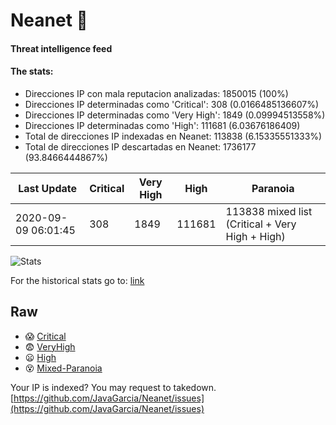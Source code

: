 # Neanet :hocho:
#### Threat intelligence feed
#### The stats:

- Direcciones IP con mala reputacion analizadas: 1850015 (100%)
- Direcciones IP determinadas como 'Critical':  308 (0.0166485136607%)
- Direcciones IP determinadas como 'Very High':  1849 (0.09994513558%)
- Direcciones IP determinadas como 'High':  111681 (6.03676186409)
- Total de direcciones IP indexadas en Neanet:  113838 (6.15335551333%)
- Total de direcciones IP descartadas en Neanet:  1736177 (93.8466444867%)

| Last Update | Critical | Very High | High | Paranoia |
| --- | --- | --- | --- | --- |
| 2020-09-09 06:01:45 | 308 | 1849 | 111681 | 113838 mixed list (Critical + Very High + High)|

![Stats](https://docs.google.com/spreadsheets/d/e/2PACX-1vSnaNMIXVabIpDJjufMlzH7poXnshF3mgd8Is1g9ytUEzVsP5my4Trn8f-xkoLLQ38xpL3HtmUexLo6/pubchart?oid=501124687&format=image)

For the historical stats go to: [link](/stats.csv)
## Raw
- :scream: [Critical](https://raw.githubusercontent.com/JavaGarcia/Neanet/master/blacklists/neanet_critical.txt)
- :fearful: [VeryHigh](https://raw.githubusercontent.com/JavaGarcia/Neanet/master/blacklists/neanet_veryHigh.txtt)
- :frowning: [High](https://raw.githubusercontent.com/JavaGarcia/Neanet/master/blacklists/neanet_high.txt)
- :dizzy_face: [Mixed-Paranoia](https://raw.githubusercontent.com/JavaGarcia/Neanet/master/blacklists/neanet_all.txt)


Your IP is indexed? You may request to takedown. [https://github.com/JavaGarcia/Neanet/issues](https://github.com/JavaGarcia/Neanet/issues)















































































































































































































































































































































































































































































































































































































































































